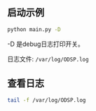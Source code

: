 ## 启动示例
```bash
python main.py -D
```

-D 是debug日志打印开关。

日志文件: ```/var/log/ODSP.log```

## 查看日志
```bash
tail -f /var/log/ODSP.log
```
